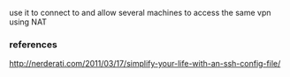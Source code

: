use it to connect to  and allow several machines to access the
same vpn using NAT




### references

http://nerderati.com/2011/03/17/simplify-your-life-with-an-ssh-config-file/

